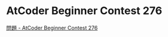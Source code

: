 AtCoder Beginner Contest 276
===

[問題 - AtCoder Beginner Contest 276](https://atcoder.jp/contests/abc276/tasks)
